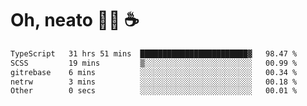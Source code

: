 # Oh, neato 🧑‍💻 ☕

<!--START_SECTION:waka-->

```txt
TypeScript   31 hrs 51 mins  ████████████████████████▓   98.47 %
SCSS         19 mins         ▒░░░░░░░░░░░░░░░░░░░░░░░░   00.99 %
gitrebase    6 mins          ░░░░░░░░░░░░░░░░░░░░░░░░░   00.34 %
netrw        3 mins          ░░░░░░░░░░░░░░░░░░░░░░░░░   00.18 %
Other        0 secs          ░░░░░░░░░░░░░░░░░░░░░░░░░   00.01 %
```

<!--END_SECTION:waka-->
